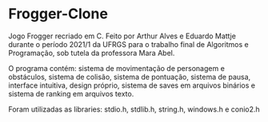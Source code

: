 # Frogger-Clone
Jogo Frogger recriado em C.
Feito por Arthur Alves e Eduardo Mattje durante o período 2021/1 da UFRGS para o trabalho final de Algoritmos e Programação, sob tutela da professora Mara Abel.

O programa contém: sistema de movimentação de personagem e obstáculos, sistema de colisão, sistema de pontuação, sistema de pausa, interface intuitiva, design próprio, sistema de saves em arquivos binários e sistema de ranking em arquivos texto.

Foram utilizadas as libraries: stdio.h, stdlib.h, string.h, windows.h e conio2.h
